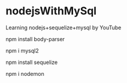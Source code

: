 # nodejsWithMySql
Learning nodejs+sequelize+mysql by YouTube

npm install body-parser
<!-- Installs the "body-parser" middleware in a Node.js application for parsing incoming HTTP request bodies. Transforms the body of your request into the object that can be easily consumed by server application. -->

npm i mysql2
<!-- Install the mysql2 package in current directory and add also include in package.json file. mysql2 is a popular Node.js driver for MySQL that is known for its performance and ease of use. -->

npm install sequelize
<!-- Sequelize is a promise-based Node.js ORM tool for SQL databases. -->

npm i nodemon
<!--It is a command used in Node.js projects to install the "nodemon" package as a dependency.

nodemon is a utility that monitors for changes in your Node.js application and automatically restarts the server when changes in the codebase are detected. It helps streamline the development process by eliminating the need to manually stop and restart the server every time a change is made in your code. -->

<!-- When using `nodemon index.js` after installing the nodemon package, it's essential to add a script in the `package.json` file. By including the following script configuration:

{
    "scripts": {
    "start": "nodemon index.js"
    },
    "dependencies": {
    "body-parser": "^1.20.2",
    "express": "^4.18.2",
    "mysql2": "^3.6.5",
    "sequelize": "^6.35.1",
    "nodemon": "^3.0.2"
    }
} -->

 <!-- Enable automatic server restarts. Now, by executing npm start, the server starts automatically using nodemon, which watches for changes in your server file (in this case, index.js) and restarts the server upon detecting any modifications. -->